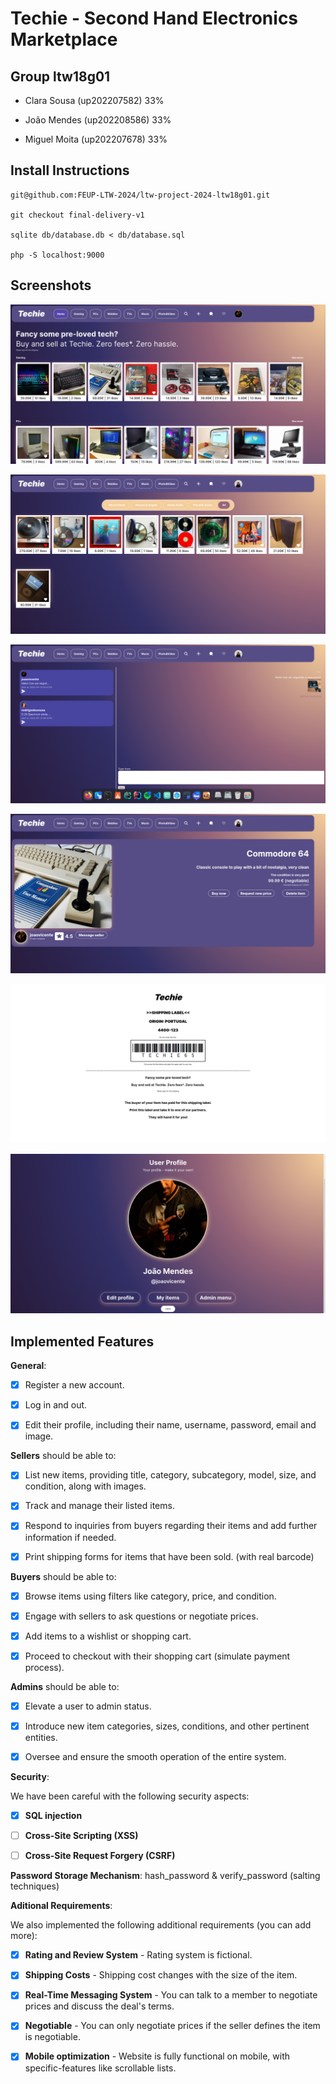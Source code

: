 # Techie - Second Hand Electronics Marketplace



## Group ltw18g01



- Clara Sousa (up202207582) 33%

- João Mendes (up202208586) 33%

- Miguel Moita (up202207678) 33%



## Install Instructions

    git@github.com:FEUP-LTW-2024/ltw-project-2024-ltw18g01.git

    git checkout final-delivery-v1

    sqlite db/database.db < db/database.sql

    php -S localhost:9000


## Screenshots

![home](images/screenshots/home.png)

![category](images/screenshots/category.png)

![chat](images/screenshots/chat.png)

![item](images/screenshots/item.png)

![shipping](images/screenshots/shipping.png)

![user](images/screenshots/user.png)


## Implemented Features



**General**:



- [X] Register a new account.

- [X] Log in and out.

- [X] Edit their profile, including their name, username, password, email and image.



**Sellers**  should be able to:



- [X] List new items, providing title, category, subcategory, model, size, and condition, along with images.

- [X] Track and manage their listed items.

- [X] Respond to inquiries from buyers regarding their items and add further information if needed.

- [X] Print shipping forms for items that have been sold. (with real barcode)



**Buyers**  should be able to:



- [X] Browse items using filters like category, price, and condition.

- [X] Engage with sellers to ask questions or negotiate prices.

- [X] Add items to a wishlist or shopping cart.

- [X] Proceed to checkout with their shopping cart (simulate payment process).



**Admins**  should be able to:



- [X] Elevate a user to admin status.

- [X] Introduce new item categories, sizes, conditions, and other pertinent entities.

- [X] Oversee and ensure the smooth operation of the entire system.



**Security**:

We have been careful with the following security aspects:



- [X] **SQL injection**

- [ ] **Cross-Site Scripting (XSS)**

- [ ] **Cross-Site Request Forgery (CSRF)**



**Password Storage Mechanism**: hash_password & verify_password (salting techniques)



**Aditional Requirements**:



We also implemented the following additional requirements (you can add more):



- [X] **Rating and Review System** - Rating system is fictional.

- [X] **Shipping Costs** - Shipping cost changes with the size of the item.

- [X] **Real-Time Messaging System** - You can talk to a member to negotiate prices and discuss the deal's terms.

- [X] **Negotiable** - You can only negotiate prices if the seller defines the item is negotiable.
      
- [X] **Mobile optimization** - Website is fully functional on mobile, with specific-features like scrollable lists.
